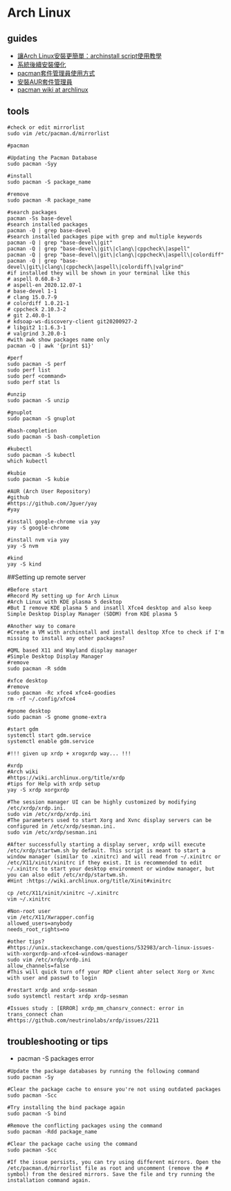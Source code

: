 # Arch Linux

## guides

* [讓Arch Linux安裝更簡單：archinstall script使用教學](https://ivonblog.com/posts/archinstall-script/)
* [系統後續安裝優化](https://ivonblog.com/posts/install-archlinux/#3-%E7%B3%BB%E7%B5%B1%E5%BE%8C%E7%BA%8C%E5%AE%89%E8%A3%9D%E5%84%AA%E5%8C%96)
* [pacman套件管理員使用方式](https://ivonblog.com/posts/install-archlinux/#32-pacman%E5%A5%97%E4%BB%B6%E7%AE%A1%E7%90%86%E5%93%A1%E4%BD%BF%E7%94%A8%E6%96%B9%E5%BC%8F)
* [安裝AUR套件管理員](https://ivonblog.com/posts/install-archlinux/#33-%E5%AE%89%E8%A3%9Daur%E5%A5%97%E4%BB%B6%E7%AE%A1%E7%90%86%E5%93%A1)
* [pacman wiki at archlinux](https://wiki.archlinux.org/title/pacman)

## tools

```shell
#check or edit mirrorlist
sudo vim /etc/pacman.d/mirrorlist

#pacman

#Updating the Pacman Database
sudo pacman -Syy

#install
sudo pacman -S package_name

#remove
sudo pacman -R package_name

#search packages
pacman -Ss base-devel
#search installed packages
pacman -Q | grep base-devel
#search installed packages pipe with grep and multiple keywords
pacman -Q | grep "base-devel\|git"
pacman -Q | grep "base-devel\|git\|clang\|cppcheck\|aspell"
pacman -Q | grep "base-devel\|git\|clang\|cppcheck\|aspell\|colordiff"
pacman -Q | grep "base-devel\|git\|clang\|cppcheck\|aspell\|colordiff\|valgrind"
#if installed they will be shown in your terminal like this
# aspell 0.60.8-3
# aspell-en 2020.12.07-1
# base-devel 1-1
# clang 15.0.7-9
# colordiff 1.0.21-1
# cppcheck 2.10.3-2
# git 2.40.0-1
# kdsoap-ws-discovery-client git20200927-2
# libgit2 1:1.6.3-1
# valgrind 3.20.0-1
#with awk show packages name only
pacman -Q | awk '{print $1}'

#perf
sudo pacman -S perf
sudo perf list
sudo perf <command>
sudo perf stat ls

#unzip
sudo pacman -S unzip

#gnuplot
sudo pacman -S gnuplot

#bash-completion
sudo pacman -S bash-completion

#kubectl
sudo pacman -S kubectl
which kubectl

#kubie
sudo pacman -S kubie

#AUR (Arch User Repository)
#github
#https://github.com/Jguer/yay
#yay

#install google-chrome via yay
yay -S google-chrome

#install nvm via yay
yay -S nvm

#kind
yay -S kind
```

##Setting up remote server

```shell
#Before start
#Record My setting up for Arch Linux
#Arch Linux with KDE plasma 5 desktop
#But I remove KDE plasma 5 and insatll Xfce4 desktop and also keep Simple Desktop Display Manager (SDDM) from KDE plasma 5

#Another way to comare
#Create a VM with archinstall and install desltop Xfce to check if I'm missing to install any other packages?

#QML based X11 and Wayland display manager
#Simple Desktop Display Manager
#remove
sudo pacman -R sddm

#xfce desktop
#remove
sudo pacman -Rc xfce4 xfce4-goodies
rm -rf ~/.config/xfce4

#gnome desktop
sudo pacman -S gnome gnome-extra

#start gdm
systemctl start gdm.service
systemctl enable gdm.service

#!!! given up xrdp + xrogxrdp way... !!!

#xrdp
#Arch wiki
#https://wiki.archlinux.org/title/xrdp
#tips for Help with xrdp setup
yay -S xrdp xorgxrdp

#The session manager UI can be highly customized by modifying /etc/xrdp/xrdp.ini.
sudo vim /etc/xrdp/xrdp.ini
#The parameters used to start Xorg and Xvnc display servers can be configured in /etc/xrdp/sesman.ini.
sudo vim /etc/xrdp/sesman.ini

#After successfully starting a display server, xrdp will execute /etc/xrdp/startwm.sh by default. This script is meant to start a window manager (similar to .xinitrc) and will read from ~/.xinitrc or /etc/X11/xinit/xinitrc if they exist. It is recommended to edit ~/.xinitrc to start your desktop environment or window manager, but you can also edit /etc/xrdp/startwm.sh.
#Hint :https://wiki.archlinux.org/title/Xinit#xinitrc

cp /etc/X11/xinit/xinitrc ~/.xinitrc
vim ~/.xinitrc

#Non-root user
vim /etc/X11/Xwrapper.config
allowed_users=anybody
needs_root_rights=no

#other tips?
#https://unix.stackexchange.com/questions/532983/arch-linux-issues-with-xorgxrdp-and-xfce4-windows-manager
sudo vim /etc/xrdp/xrdp.ini
allow_channels=false
#This will quick turn off your RDP client ahter select Xorg or Xvnc with user and passwd to login

#restart xrdp and xrdp-sesman
sudo systemctl restart xrdp xrdp-sesman

#Issues study : [ERROR] xrdp_mm_chansrv_connect: error in trans_connect chan
#https://github.com/neutrinolabs/xrdp/issues/2211
```

## troubleshooting or tips

* pacman -S packages error

```shell
#Update the package databases by running the following command
sudo pacman -Sy

#Clear the package cache to ensure you're not using outdated packages
sudo pacman -Scc

#Try installing the bind package again
sudo pacman -S bind

#Remove the conflicting packages using the command
sudo pacman -Rdd package_name

#Clear the package cache using the command
sudo pacman -Scc

#If the issue persists, you can try using different mirrors. Open the /etc/pacman.d/mirrorlist file as root and uncomment (remove the # symbol) from the desired mirrors. Save the file and try running the installation command again.
```